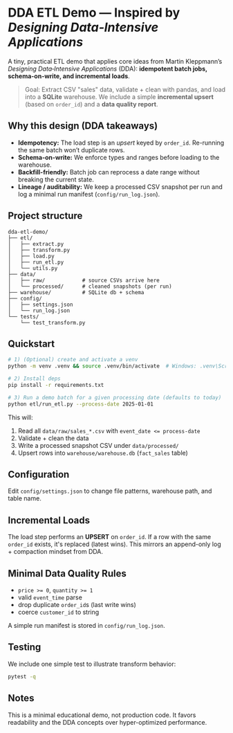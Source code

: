 # DDA ETL Demo — Inspired by *Designing Data‑Intensive Applications*

A tiny, practical ETL demo that applies core ideas from Martin Kleppmann’s *Designing Data‑Intensive Applications* (DDA):
**idempotent batch jobs, schema-on-write, and incremental loads**.

> Goal: Extract CSV "sales" data, validate + clean with pandas, and load into a **SQLite** warehouse.
We include a simple **incremental upsert** (based on `order_id`) and a **data quality report**.

## Why this design (DDA takeaways)
- **Idempotency:** The load step is an *upsert* keyed by `order_id`. Re-running the same batch won’t duplicate rows.
- **Schema-on-write:** We enforce types and ranges before loading to the warehouse.
- **Backfill-friendly:** Batch job can reprocess a date range without breaking the current state.
- **Lineage / auditability:** We keep a processed CSV snapshot per run and log a minimal run manifest (`config/run_log.json`).

## Project structure
```
dda-etl-demo/
├── etl/
│   ├── extract.py
│   ├── transform.py
│   ├── load.py
│   ├── run_etl.py
│   └── utils.py
├── data/
│   ├── raw/            # source CSVs arrive here
│   └── processed/      # cleaned snapshots (per run)
├── warehouse/          # SQLite db + schema
├── config/
│   ├── settings.json
│   └── run_log.json
└── tests/
    └── test_transform.py
```

## Quickstart
```bash
# 1) (Optional) create and activate a venv
python -m venv .venv && source .venv/bin/activate  # Windows: .venv\Scripts\activate

# 2) Install deps
pip install -r requirements.txt

# 3) Run a demo batch for a given processing date (defaults to today)
python etl/run_etl.py --process-date 2025-01-01
```

This will:
1. Read all `data/raw/sales_*.csv` with `event_date <= process-date`
2. Validate + clean the data
3. Write a processed snapshot CSV under `data/processed/`
4. Upsert rows into `warehouse/warehouse.db` (`fact_sales` table)

## Configuration
Edit `config/settings.json` to change file patterns, warehouse path, and table name.

## Incremental Loads
The load step performs an **UPSERT** on `order_id`. If a row with the same `order_id` exists, it's replaced (latest wins).
This mirrors an append-only log + compaction mindset from DDA.

## Minimal Data Quality Rules
- `price >= 0`, `quantity >= 1`
- valid `event_time` parse
- drop duplicate `order_id`s (last write wins)
- coerce `customer_id` to string

A simple run manifest is stored in `config/run_log.json`.

## Testing
We include one simple test to illustrate transform behavior:
```bash
pytest -q
```

## Notes
This is a minimal educational demo, not production code. It favors readability and the DDA concepts over hyper-optimized performance.
